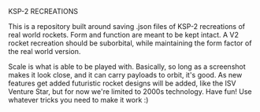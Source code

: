 KSP-2 RECREATIONS

This is a repository built around saving .json files of KSP-2 recreations of real world rockets.
Form and function are meant to be kept intact. A V2 rocket recreation should be suborbital, while maintaining the form factor of the real world version.

Scale is what is able to be played with. Basically, so long as a screenshot makes it look close, and it can carry payloads to orbit, it's good.
As new features get added futuristic rocket designs will be added, like the ISV Venture Star, but for now we're limited to 2000s technology.
Have fun! Use whatever tricks you need to make it work :)
